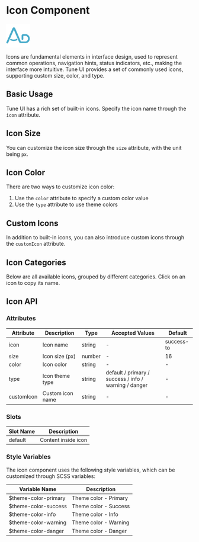 <script setup lang="ts">
import iconBasic from '../examples/icon/basic.vue'
import iconSize from '../examples/icon/size.vue'
import iconColor from '../examples/icon/color.vue'
import iconCustom from '../examples/icon/custom.vue'
import iconAll from '../examples/icon/all.vue'
</script>

# Icon Component

![Icon Component](/components/icon.png)

Icons are fundamental elements in interface design, used to represent common operations, navigation hints, status indicators, etc., making the interface more intuitive. Tune UI provides a set of commonly used icons, supporting custom size, color, and type.

## Basic Usage

Tune UI has a rich set of built-in icons. Specify the icon name through the `icon` attribute.

<demo :component="iconBasic" name="icon" examples="basic" />

## Icon Size

You can customize the icon size through the `size` attribute, with the unit being `px`.

<demo :component="iconSize" name="icon" examples="size" />

## Icon Color

There are two ways to customize icon color:

1. Use the `color` attribute to specify a custom color value
2. Use the `type` attribute to use theme colors

<demo :component="iconColor" name="icon" examples="color" />

## Custom Icons

In addition to built-in icons, you can also introduce custom icons through the `customIcon` attribute.

<demo :component="iconCustom" name="icon" examples="custom" />

## Icon Categories

Below are all available icons, grouped by different categories. Click on an icon to copy its name.

<demo :component="iconAll" name="icon" examples="all" />

## Icon API

### Attributes

| Attribute  | Description        | Type   | Accepted Values                                       | Default    |
| ---------- | ------------------ | ------ | ----------------------------------------------------- | ---------- |
| icon       | Icon name          | string | -                                                     | success-to |
| size       | Icon size (px)     | number | -                                                     | 16         |
| color      | Icon color         | string | -                                                     | -          |
| type       | Icon theme type    | string | default / primary / success / info / warning / danger | -          |
| customIcon | Custom icon name   | string | -                                                     | -          |

### Slots

| Slot Name | Description         |
| --------- | ------------------- |
| default   | Content inside icon |

### Style Variables

The icon component uses the following style variables, which can be customized through SCSS variables:

| Variable Name        | Description           |
| -------------------- | --------------------- |
| $theme-color-primary | Theme color - Primary |
| $theme-color-success | Theme color - Success |
| $theme-color-info    | Theme color - Info    |
| $theme-color-warning | Theme color - Warning |
| $theme-color-danger  | Theme color - Danger  |
